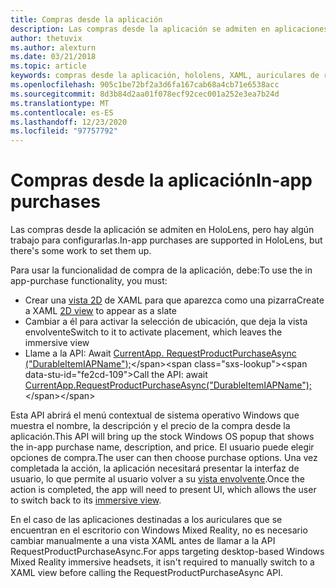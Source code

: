 ```yaml
---
title: Compras desde la aplicación
description: Las compras desde la aplicación se admiten en aplicaciones de realidad mixta, pero hay algún trabajo para configurarlas.
author: thetuvix
ms.author: alexturn
ms.date: 03/21/2018
ms.topic: article
keywords: compras desde la aplicación, hololens, XAML, auriculares de realidad mixta, auriculares de realidad mixta de Windows, auriculares de realidad virtual
ms.openlocfilehash: 905c1be72bf2a3d6fa167cab68a4cb71e6538acc
ms.sourcegitcommit: 8d3b84d2aa01f078ecf92cec001a252e3ea7b24d
ms.translationtype: MT
ms.contentlocale: es-ES
ms.lasthandoff: 12/23/2020
ms.locfileid: "97757792"
---
```

# <a name="in-app-purchases"></a><span data-ttu-id="fe2cd-104">Compras desde la aplicación</span><span class="sxs-lookup"><span data-stu-id="fe2cd-104">In-app purchases</span></span>

<span data-ttu-id="fe2cd-105">Las compras desde la aplicación se admiten en HoloLens, pero hay algún trabajo para configurarlas.</span><span class="sxs-lookup"><span data-stu-id="fe2cd-105">In-app purchases are supported in HoloLens, but there's some work to set them up.</span></span>

<span data-ttu-id="fe2cd-106">Para usar la funcionalidad de compra de la aplicación, debe:</span><span class="sxs-lookup"><span data-stu-id="fe2cd-106">To use the in app-purchase functionality, you must:</span></span>
* <span data-ttu-id="fe2cd-107">Crear una [vista 2D](../design/app-views.md) de XAML para que aparezca como una pizarra</span><span class="sxs-lookup"><span data-stu-id="fe2cd-107">Create a XAML [2D view](../design/app-views.md) to appear as a slate</span></span>
* <span data-ttu-id="fe2cd-108">Cambiar a él para activar la selección de ubicación, que deja la vista envolvente</span><span class="sxs-lookup"><span data-stu-id="fe2cd-108">Switch to it to activate placement, which leaves the immersive view</span></span>
* <span data-ttu-id="fe2cd-109">Llame a la API: Await [CurrentApp. RequestProductPurchaseAsync ("DurableItemIAPName");](https://docs.microsoft.com/uwp/api/windows.applicationmodel.store.currentapp#Windows_ApplicationModel_Store_CurrentApp_RequestProductPurchaseAsync_System_String_)</span><span class="sxs-lookup"><span data-stu-id="fe2cd-109">Call the API: await [CurrentApp.RequestProductPurchaseAsync("DurableItemIAPName");](https://docs.microsoft.com/uwp/api/windows.applicationmodel.store.currentapp#Windows_ApplicationModel_Store_CurrentApp_RequestProductPurchaseAsync_System_String_)</span></span>

<span data-ttu-id="fe2cd-110">Esta API abrirá el menú contextual de sistema operativo Windows que muestra el nombre, la descripción y el precio de la compra desde la aplicación.</span><span class="sxs-lookup"><span data-stu-id="fe2cd-110">This API will bring up the stock Windows OS popup that shows the in-app purchase name, description, and price.</span></span> <span data-ttu-id="fe2cd-111">El usuario puede elegir opciones de compra.</span><span class="sxs-lookup"><span data-stu-id="fe2cd-111">The user can then choose purchase options.</span></span> <span data-ttu-id="fe2cd-112">Una vez completada la acción, la aplicación necesitará presentar la interfaz de usuario, lo que permite al usuario volver a su [vista envolvente](../design/app-views.md).</span><span class="sxs-lookup"><span data-stu-id="fe2cd-112">Once the action is completed, the app will need to present UI, which allows the user to switch back to its [immersive view](../design/app-views.md).</span></span>

<span data-ttu-id="fe2cd-113">En el caso de las aplicaciones destinadas a los auriculares que se encuentran en el escritorio con Windows Mixed Reality, no es necesario cambiar manualmente a una vista XAML antes de llamar a la API RequestProductPurchaseAsync.</span><span class="sxs-lookup"><span data-stu-id="fe2cd-113">For apps targeting desktop-based Windows Mixed Reality immersive headsets, it isn't required to manually switch to a XAML view before calling the RequestProductPurchaseAsync API.</span></span>
